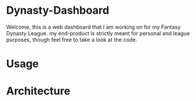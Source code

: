 # Dynasty-Dashboard

Welcome, this is a web dashboard that I am working on for my Fantasy Dynasty League. my end-product is
strictly meant for personal and league purposes, though feel free to take a look at the code.

# Usage

# Architecture
